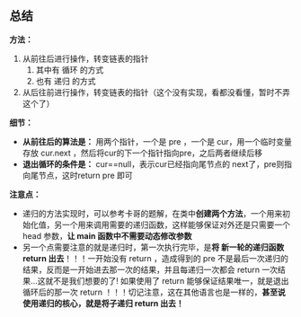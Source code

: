 ## 总结

**方法：**

1. 从前往后进行操作，转变链表的指针
    1. 其中有 循环 的方式
    2. 也有 递归 的方式
2. 从后往前进行操作，转变链表的指针（这个没有实现，看都没看懂，暂时不弄这个了）

**细节：**

* **从前往后的算法是：** 用两个指针，一个是 pre ，一个是 cur，用一个临时变量存放 cur.next ，然后将cur的下一个指针指向pre，之后两者继续后移
* **退出循环的条件是：** cur==null，表示cur已经指向尾节点的 next了，pre则指向尾节点，这时return pre 即可

**注意点：**

* 递归的方法实现时，可以参考卡哥的题解，在类中**创建两个方法**，一个用来初始化值，另一个用来调用需要的递归函数，这样能够保证对外还是只需要一个 head 参数，**让 main 函数中不需要动态修改参数**
* 另一个点需要注意的就是递归时，第一次执行完毕，是**将 新一轮的递归函数 return 出去**！！！一开始没有 return ，造成得到的 pre 不是最后一次递归的结果，反而是一开始进去那一次的结果，并且每递归一次都会 return
  一次结果...这就不是我们想要的了! 如果使用了 return 能够保证结果唯一，就是退出循环后的那一次 return ！！！切记注意，这在其他语言也是一样的，**甚至说使用递归的核心，就是将子递归 return 出去！**